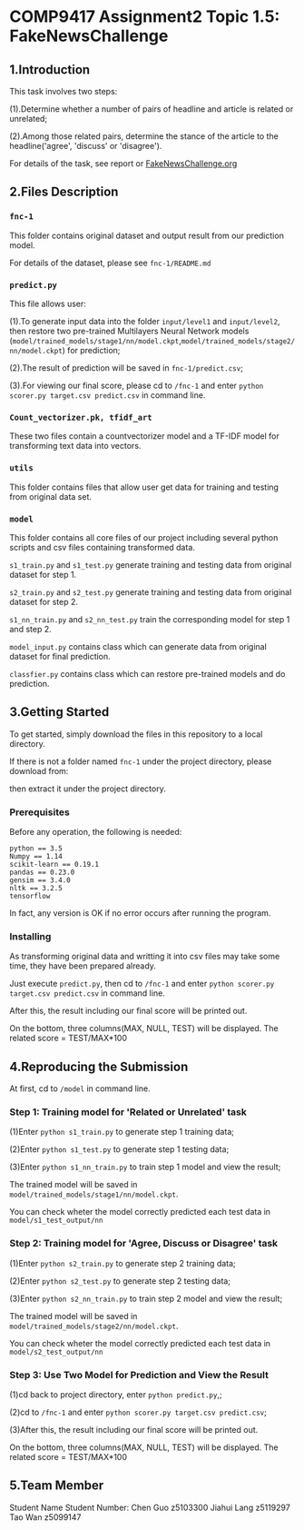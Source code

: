 
COMP9417 Assignment2 Topic 1.5: FakeNewsChallenge
===
1.Introduction
---
This task involves two steps: 

(1).Determine whether a number of pairs of headline and article is related or unrelated;

(2).Among those related pairs, determine the stance of the article to the headline('agree', 'discuss' or 'disagree').

For details of the task, see report or [FakeNewsChallenge.org](http://fakenewschallenge.org)

2.Files Description
---
### `fnc-1`

This folder contains original dataset and output result from our prediction model.

For details of the dataset, please see `fnc-1/README.md`
 
### `predict.py`

This file allows user:

(1).To generate input data into the folder `input/level1` and `input/level2`, then restore two pre-trained Multilayers Neural Network models (`model/trained_models/stage1/nn/model.ckpt`,`model/trained_models/stage2/nn/model.ckpt`) for prediction;

(2).The result of prediction will be saved in `fnc-1/predict.csv`;

(3).For viewing our final score, please cd to `/fnc-1` and enter `python scorer.py target.csv predict.csv` in command line.

### `Count_vectorizer.pk, tfidf_art`

These two files contain a countvectorizer model and a TF-IDF model for transforming text data into vectors.

### `utils`

This folder contains files that allow user get data for training and testing from original data set.

### `model`

This folder contains all core files of our project including several python scripts and csv files containing transformed data.

`s1_train.py` and `s1_test.py` generate training and testing data from original dataset for step 1.

`s2_train.py` and `s2_test.py` generate training and testing data from original dataset for step 2.

`s1_nn_train.py` and `s2_nn_test.py` train the corresponding model for step 1 and step 2.

`model_input.py` contains class which can generate data from original dataset for final prediction.

`classfier.py` contains class which can restore pre-trained models and do prediction.

3.Getting Started
---
To get started, simply download the files in this repository to a local directory.

If there is not a folder named `fnc-1` under the project directory, please download from: 

then extract it under the project directory.

### Prerequisites

Before any operation, the following is needed:

`python == 3.5`<br>
`Numpy == 1.14`<br>
`scikit-learn == 0.19.1`<br>
`pandas == 0.23.0`<br>
`gensim == 3.4.0`<br>
`nltk == 3.2.5`<br>
`tensorflow`<br>

In fact, any version is OK if no error occurs after running the program.

### Installing

As transforming original data and writting it into csv files may take some time, they have been prepared already.

Just execute `predict.py`, then cd to `/fnc-1` and enter `python scorer.py target.csv predict.csv` in command line.

After this, the result including our final score will be printed out. 

On the bottom, three columns(MAX, NULL, TEST) will be displayed. The related score = TEST/MAX*100

4.Reproducing the Submission
---
At first, cd to `/model` in command line.

### Step 1: Training model for 'Related or Unrelated' task

(1)Enter `python s1_train.py` to generate step 1 training data;

(2)Enter `python s1_test.py` to generate step 1 testing data;

(3)Enter `python s1_nn_train.py` to train step 1 model and view the result;

The trained model will be saved in `model/trained_models/stage1/nn/model.ckpt`.

You can check wheter the model correctly predicted each test data in `model/s1_test_output/nn`

### Step 2: Training model for 'Agree, Discuss or Disagree' task

(1)Enter `python s2_train.py` to generate step 2 training data;

(2)Enter `python s2_test.py` to generate step 2 testing data;

(3)Enter `python s2_nn_train.py` to train step 2 model and view the result;

The trained model will be saved in `model/trained_models/stage2/nn/model.ckpt`.

You can check wheter the model correctly predicted each test data in `model/s2_test_output/nn`

### Step 3: Use Two Model for Prediction and View the Result

(1)cd back to project directory, enter `python predict.py`,;

(2)cd to `/fnc-1` and enter `python scorer.py target.csv predict.csv`;

(3)After this, the result including our final score will be printed out. 

On the bottom, three columns(MAX, NULL, TEST) will be displayed. The related score = TEST/MAX*100

5.Team Member
---
Student Name        Student Number:
Chen Guo            z5103300
Jiahui Lang         z5119297
Tao Wan             z5099147
